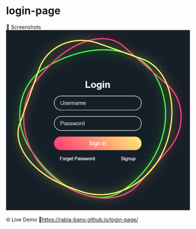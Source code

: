 # login-page

📸 Screenshots
![Login Page](photo.PNG)

🌐 Live Demo
🔗https://rabia-bano.github.io/login-page/

